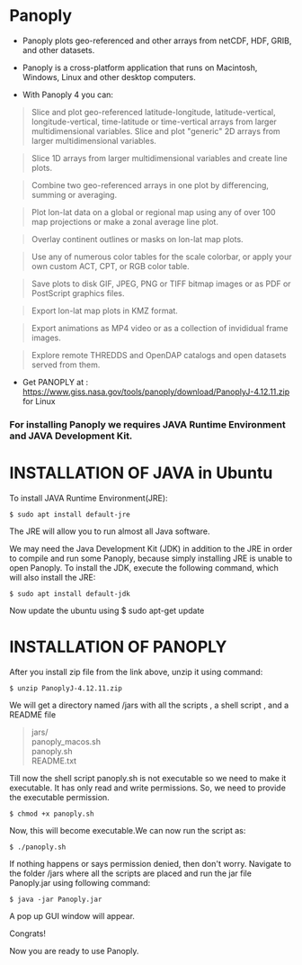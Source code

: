 # Panoply

* Panoply plots geo-referenced and other arrays from netCDF, HDF, GRIB, and other datasets.

* Panoply is a cross-platform application that runs on Macintosh, Windows, Linux and other desktop computers.

* With Panoply 4 you can:

 > Slice and plot geo-referenced latitude-longitude, latitude-vertical, longitude-vertical, time-latitude or time-vertical arrays from larger multidimensional variables.
 > Slice and plot "generic" 2D arrays from larger multidimensional variables.

> Slice 1D arrays from larger multidimensional variables and create line plots.

> Combine two geo-referenced arrays in one plot by differencing, summing or averaging.

> Plot lon-lat data on a global or regional map using any of over 100 map projections or make a zonal average line plot.

> Overlay continent outlines or masks on lon-lat map plots.

> Use any of numerous color tables for the scale colorbar, or apply your own custom ACT, CPT, or RGB color table.

> Save plots to disk GIF, JPEG, PNG or TIFF bitmap images or as PDF or PostScript graphics files.

> Export lon-lat map plots in KMZ format.

> Export animations as MP4 video or as a collection of invididual frame images.

> Explore remote THREDDS and OpenDAP catalogs and open datasets served from them.

 * Get PANOPLY at : https://www.giss.nasa.gov/tools/panoply/download/PanoplyJ-4.12.11.zip   for Linux
 
 ### For installing Panoply we requires JAVA Runtime Environment and JAVA Development Kit. 
 
 # INSTALLATION OF JAVA in Ubuntu
 
 To install JAVA Runtime Environment(JRE):
    
    $ sudo apt install default-jre
    
The JRE will allow you to run almost all Java software.

We may need the Java Development Kit (JDK) in addition to the JRE in order to compile and run some Panoply, because simply installing JRE is unable to open Panoply. To install the JDK, execute the following command, which will also install the JRE:

    $ sudo apt install default-jdk
    
Now update the ubuntu using $ sudo apt-get update

# INSTALLATION OF PANOPLY

After you install zip file from the link above, unzip it using command:
   
    $ unzip PanoplyJ-4.12.11.zip

We will get a directory named /jars with all the scripts , a shell script , and a README file 
>jars/  
>panoply_macos.sh  
>panoply.sh  
>README.txt
 
Till now the shell script panoply.sh is not executable so we need to make it executable. It has only read and write permissions. So, we need to provide the executable permission.

    $ chmod +x panoply.sh
   
Now, this will become executable.We can now run the script as:

    $ ./panoply.sh
    
If nothing happens or says permission denied, then don't worry. Navigate to the folder /jars where all the scripts are placed and run the jar file Panoply.jar using following command:

    $ java -jar Panoply.jar
    
    
A pop up GUI window will appear.

Congrats! 

Now you are ready to use Panoply.
